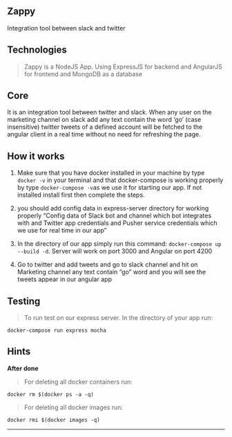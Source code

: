 ## Zappy
Integration tool between slack and twitter


## Technologies
>Zappy is a NodeJS App. Using ExpressJS for backend and AngularJS for frontend and MongoDB as a database


## Core
It is an integration tool between twitter and slack. When any user on the marketing channel on slack add any text contain the word ‘go’ (case insensitive) twitter tweets of a defined account will be fetched to the angular client in a real time without no need for refreshing the page.


## How it works
1. Make sure that you have docker installed in your machine by type ``` docker -v``` in your terminal and that docker-compose is working properly by type ```docker-compose -v```as we use it for starting our app. If not installed install first then complete the steps.

2. you should add config data in express-server directory for working properly “Config data of Slack bot and channel which bot integrates with and Twitter app credentials and Pusher service credentials which we use for real time in our app”

3. In the directory of our app simply run this command: ```docker-compose up --build -d```. Server will work on port 3000 and Angular on port 4200

4. Go to twitter and add tweets and go to slack channel and hit on Marketing channel any text contain “go” word and you will see the tweets appear in our angular app


## Testing
>To run test on our express server. In the directory of your app run:

    docker-compose run express mocha


## Hints
**After done**

>For deleting all docker containers run:

    docker rm $(docker ps -a -q)


>For deleting all docker images run:

    docker rmi $(docker images -q)

----
